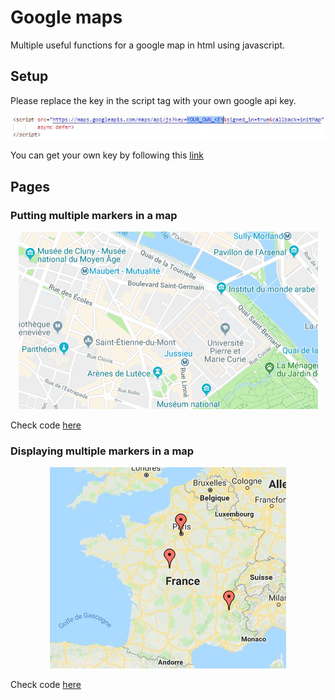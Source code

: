 # Google maps
Multiple useful functions for a google map in html using javascript.

## Setup
Please replace the key in the script tag with your own google api key.
<p align="center">
  <img src="screenshots/key.JPG">
</p>

You can get your own key by following this [link](https://developers.google.com/maps/documentation/javascript/get-api-key)

## Pages
### Putting multiple markers in a map
<p align="center">
  <img src="screenshots/putting_multiple_markers.gif">
</p>

Check code [here](src/put-multiple-marker.html)

### Displaying multiple markers in a map
<p align="center">
  <img src="screenshots/displaying_multiple_markers.JPG">
</p>

Check code [here](src/display-multiple-markers.html)
